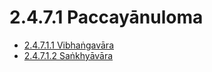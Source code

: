 # 2.4.7.1 Paccayānuloma

* [2.4.7.1.1 Vibhaṅgavāra](2.4.7.1/2.4.7.1.1.md)
* [2.4.7.1.2 Saṅkhyāvāra](2.4.7.1/2.4.7.1.2.md)
